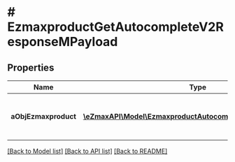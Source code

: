# # EzmaxproductGetAutocompleteV2ResponseMPayload

## Properties

Name | Type | Description | Notes
------------ | ------------- | ------------- | -------------
**aObjEzmaxproduct** | [**\eZmaxAPI\Model\EzmaxproductAutocompleteElementResponse[]**](EzmaxproductAutocompleteElementResponse.md) | An array of Ezmaxproduct autocomplete element response. | [optional]

[[Back to Model list]](../../README.md#models) [[Back to API list]](../../README.md#endpoints) [[Back to README]](../../README.md)
